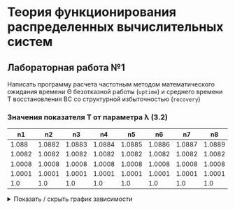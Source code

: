 # Теория функционирования распределенных вычислительных систем

## Лабораторная работа №1
Написать программу расчета частотным методом математического ожидания времени Θ безотказной работы (`uptime`) и среднего времени T восстановления ВС со структурной избыточностью (`recovery`)

###  Значения показателя T от параметра λ (3.2)
| n1 | n2 | n3 | n4 | n5 | n6 | n7 | n8 | n9 | n10 | n11 |
|---|---|---|---|---|---|---|---|---|---|---|
| 1.088 | 1.0882 | 1.0883 | 1.0884 | 1.0885 | 1.0886 | 1.0887 | 1.0889 | 1.089 | 1.0891 | 1.0892 |
| 1.0082 | 1.0082 | 1.0082 | 1.0082 | 1.0082 | 1.0082 | 1.0082 | 1.0082 | 1.0082 | 1.0082 | 1.0083 |
| 1.0008 | 1.0008 | 1.0008 | 1.0008 | 1.0008 | 1.0008 | 1.0008 | 1.0008 | 1.0008 | 1.0008 | 1.0008 |
| 1.0001 | 1.0001 | 1.0001 | 1.0001 | 1.0001 | 1.0001 | 1.0001 | 1.0001 | 1.0001 | 1.0001 | 1.0001 |
| 1.0 | 1.0 | 1.0 | 1.0 | 1.0 | 1.0 | 1.0 | 1.0 | 1.0 | 1.0 | 1.0 |

<details>
    <summary>Показать / скрыть график зависимости</summary>
![График  зависимости  значений  показателя  T от параметра λ](output_files/Figure_1.png)
</details>
